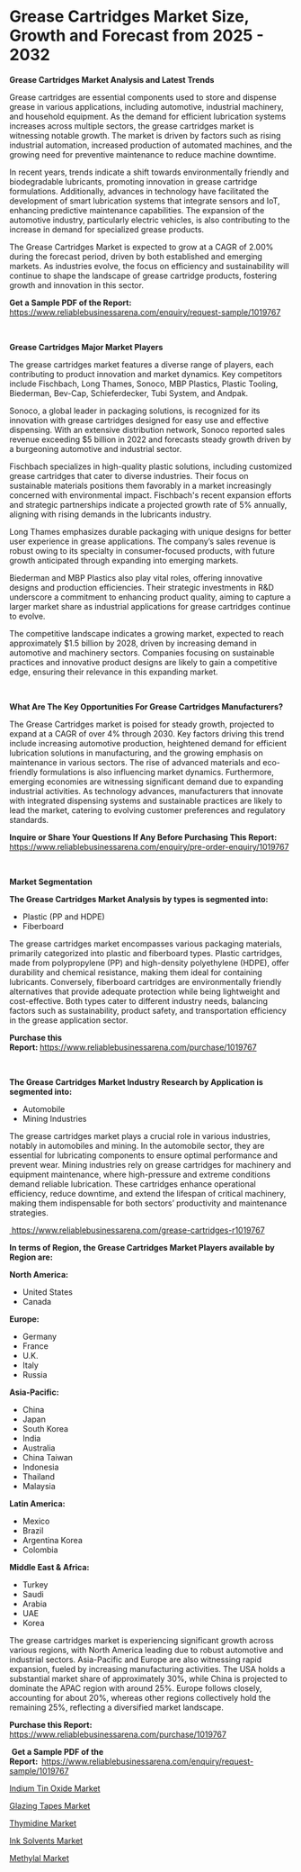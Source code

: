 <p><h1>Grease Cartridges Market Size, Growth and Forecast from 2025 - 2032</h1></p><p><strong>Grease Cartridges Market Analysis and Latest Trends</strong></p>
<p><p>Grease cartridges are essential components used to store and dispense grease in various applications, including automotive, industrial machinery, and household equipment. As the demand for efficient lubrication systems increases across multiple sectors, the grease cartridges market is witnessing notable growth. The market is driven by factors such as rising industrial automation, increased production of automated machines, and the growing need for preventive maintenance to reduce machine downtime.</p><p>In recent years, trends indicate a shift towards environmentally friendly and biodegradable lubricants, promoting innovation in grease cartridge formulations. Additionally, advances in technology have facilitated the development of smart lubrication systems that integrate sensors and IoT, enhancing predictive maintenance capabilities. The expansion of the automotive industry, particularly electric vehicles, is also contributing to the increase in demand for specialized grease products.</p><p>The Grease Cartridges Market is expected to grow at a CAGR of 2.00% during the forecast period, driven by both established and emerging markets. As industries evolve, the focus on efficiency and sustainability will continue to shape the landscape of grease cartridge products, fostering growth and innovation in this sector.</p></p>
<p><strong>Get a Sample PDF of the Report:&nbsp;</strong> <a href="https://www.reliablebusinessarena.com/enquiry/request-sample/1019767?utm_campaign=2194&utm_medium=2&utm_source=Github&utm_content=ia&utm_term=05022025&utm_id=grease-cartridges">https://www.reliablebusinessarena.com/enquiry/request-sample/1019767</a></p>
<p>&nbsp;</p>
<p><strong>Grease Cartridges Major Market Players</strong></p>
<p><p>The grease cartridges market features a diverse range of players, each contributing to product innovation and market dynamics. Key competitors include Fischbach, Long Thames, Sonoco, MBP Plastics, Plastic Tooling, Biederman, Bev-Cap, Schieferdecker, Tubi System, and Andpak. </p><p>Sonoco, a global leader in packaging solutions, is recognized for its innovation with grease cartridges designed for easy use and effective dispensing. With an extensive distribution network, Sonoco reported sales revenue exceeding $5 billion in 2022 and forecasts steady growth driven by a burgeoning automotive and industrial sector.</p><p>Fischbach specializes in high-quality plastic solutions, including customized grease cartridges that cater to diverse industries. Their focus on sustainable materials positions them favorably in a market increasingly concerned with environmental impact. Fischbach's recent expansion efforts and strategic partnerships indicate a projected growth rate of 5% annually, aligning with rising demands in the lubricants industry.</p><p>Long Thames emphasizes durable packaging with unique designs for better user experience in grease applications. The company’s sales revenue is robust owing to its specialty in consumer-focused products, with future growth anticipated through expanding into emerging markets.</p><p>Biederman and MBP Plastics also play vital roles, offering innovative designs and production efficiencies. Their strategic investments in R&D underscore a commitment to enhancing product quality, aiming to capture a larger market share as industrial applications for grease cartridges continue to evolve.</p><p>The competitive landscape indicates a growing market, expected to reach approximately $1.5 billion by 2028, driven by increasing demand in automotive and machinery sectors. Companies focusing on sustainable practices and innovative product designs are likely to gain a competitive edge, ensuring their relevance in this expanding market.</p></p>
<p>&nbsp;</p>
<p><strong>What Are The Key Opportunities For Grease Cartridges Manufacturers?</strong></p>
<p><p>The Grease Cartridges market is poised for steady growth, projected to expand at a CAGR of over 4% through 2030. Key factors driving this trend include increasing automotive production, heightened demand for efficient lubrication solutions in manufacturing, and the growing emphasis on maintenance in various sectors. The rise of advanced materials and eco-friendly formulations is also influencing market dynamics. Furthermore, emerging economies are witnessing significant demand due to expanding industrial activities. As technology advances, manufacturers that innovate with integrated dispensing systems and sustainable practices are likely to lead the market, catering to evolving customer preferences and regulatory standards.</p></p>
<p><strong>Inquire or Share Your Questions If Any Before Purchasing This Report:</strong> <a href="https://www.reliablebusinessarena.com/enquiry/pre-order-enquiry/1019767?utm_campaign=2194&utm_medium=2&utm_source=Github&utm_content=ia&utm_term=05022025&utm_id=grease-cartridges">https://www.reliablebusinessarena.com/enquiry/pre-order-enquiry/1019767</a></p>
<p>&nbsp;</p>
<p><strong>Market Segmentation</strong></p>
<p><strong>The Grease Cartridges Market Analysis by types is segmented into:</strong></p>
<p><ul><li>Plastic (PP and HDPE)</li><li>Fiberboard</li></ul></p>
<p><p>The grease cartridges market encompasses various packaging materials, primarily categorized into plastic and fiberboard types. Plastic cartridges, made from polypropylene (PP) and high-density polyethylene (HDPE), offer durability and chemical resistance, making them ideal for containing lubricants. Conversely, fiberboard cartridges are environmentally friendly alternatives that provide adequate protection while being lightweight and cost-effective. Both types cater to different industry needs, balancing factors such as sustainability, product safety, and transportation efficiency in the grease application sector.</p></p>
<p><strong>Purchase this Report:&nbsp;</strong><a href="https://www.reliablebusinessarena.com/purchase/1019767?utm_campaign=2194&utm_medium=2&utm_source=Github&utm_content=ia&utm_term=05022025&utm_id=grease-cartridges">https://www.reliablebusinessarena.com/purchase/1019767</a></p>
<p>&nbsp;</p>
<p><strong>The Grease Cartridges Market Industry Research by Application is segmented into:</strong></p>
<p><ul><li>Automobile</li><li>Mining Industries</li></ul></p>
<p><p>The grease cartridges market plays a crucial role in various industries, notably in automobiles and mining. In the automobile sector, they are essential for lubricating components to ensure optimal performance and prevent wear. Mining industries rely on grease cartridges for machinery and equipment maintenance, where high-pressure and extreme conditions demand reliable lubrication. These cartridges enhance operational efficiency, reduce downtime, and extend the lifespan of critical machinery, making them indispensable for both sectors’ productivity and maintenance strategies.</p></p>
<p><a href="https://www.reliablebusinessarena.com/grease-cartridges-r1019767?utm_campaign=2194&utm_medium=2&utm_source=Github&utm_content=ia&utm_term=05022025&utm_id=grease-cartridges">&nbsp;https://www.reliablebusinessarena.com/grease-cartridges-r1019767</a></p>
<p><strong>In terms of Region, the Grease Cartridges Market Players available by Region are:</strong></p>
<p>
    <p> <strong> North America: </strong>
        <ul>
            <li>United States</li>
            <li>Canada</li>
        </ul>
        </p> 
    <p> <strong> Europe: </strong>
        <ul>
            <li>Germany</li>
            <li>France</li>
            <li>U.K.</li>
            <li>Italy</li>
            <li>Russia</li>
        </ul>
        </p> 
    <p> <strong> Asia-Pacific: </strong>
        <ul>
            <li>China</li>
            <li>Japan</li>
            <li>South Korea</li>
            <li>India</li>
            <li>Australia</li>
            <li>China Taiwan</li>
            <li>Indonesia</li>
            <li>Thailand</li>
            <li>Malaysia</li>
        </ul>
        </p> 
    <p> <strong> Latin America: </strong>
        <ul>
            <li>Mexico</li>
            <li>Brazil</li>
            <li>Argentina Korea</li>
            <li>Colombia</li>
        </ul>
        </p> 
    <p> <strong> Middle East & Africa: </strong>
        <ul>
            <li>Turkey</li>
            <li>Saudi</li>
            <li>Arabia</li>
            <li>UAE</li>
            <li>Korea</li>
        </ul>
    </p>
    </p>
<p><p>The grease cartridges market is experiencing significant growth across various regions, with North America leading due to robust automotive and industrial sectors. Asia-Pacific and Europe are also witnessing rapid expansion, fueled by increasing manufacturing activities. The USA holds a substantial market share of approximately 30%, while China is projected to dominate the APAC region with around 25%. Europe follows closely, accounting for about 20%, whereas other regions collectively hold the remaining 25%, reflecting a diversified market landscape.</p></p>
<p><strong>Purchase this Report: </strong><a href="https://www.reliablebusinessarena.com/purchase/1019767?utm_campaign=2194&utm_medium=2&utm_source=Github&utm_content=ia&utm_term=05022025&utm_id=grease-cartridges">https://www.reliablebusinessarena.com/purchase/1019767</a></p>
<p>&nbsp;<strong>Get a Sample PDF of the Report:&nbsp;&nbsp;</strong><a href="https://www.reliablebusinessarena.com/enquiry/request-sample/1019767?utm_campaign=2194&utm_medium=2&utm_source=Github&utm_content=ia&utm_term=05022025&utm_id=grease-cartridges">https://www.reliablebusinessarena.com/enquiry/request-sample/1019767</a></p>
<p><strong></strong></p>
<p><p><a href="https://www.linkedin.com/pulse/market-study-indium-tin-oxide-size-dynamics-expected-yjmhe?utm_campaign=2194&utm_medium=2&utm_source=Github&utm_content=ia&utm_term=05022025&utm_id=grease-cartridges">Indium Tin Oxide Market</a></p><p><a href="https://github.com/gukenneth26571/Market-Research-Report-List-1/blob/main/glazing-tapes-market.md?utm_campaign=2194&utm_medium=2&utm_source=Github&utm_content=ia&utm_term=05022025&utm_id=grease-cartridges">Glazing Tapes Market</a></p><p><a href="https://www.linkedin.com/pulse/comprehensive-analysis-thymidine-market-20252032-projected-3r8ee?utm_campaign=2194&utm_medium=2&utm_source=Github&utm_content=ia&utm_term=05022025&utm_id=grease-cartridges">Thymidine Market</a></p><p><a href="https://www.linkedin.com/pulse/ink-solvents-market-analysis-report-driving-forces-key-m7sqe?utm_campaign=2194&utm_medium=2&utm_source=Github&utm_content=ia&utm_term=05022025&utm_id=grease-cartridges">Ink Solvents Market</a></p><p><a href="https://www.linkedin.com/pulse/future-market-revenue-growth-methylal-69-cagr-2025-2032-hihme?utm_campaign=2194&utm_medium=2&utm_source=Github&utm_content=ia&utm_term=05022025&utm_id=grease-cartridges">Methylal Market</a></p></p>